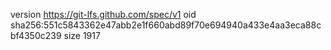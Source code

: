 version https://git-lfs.github.com/spec/v1
oid sha256:551c5843362e47abb2e1f660abd89f70e694940a433e4aa3eca88cbf4350c239
size 1917
